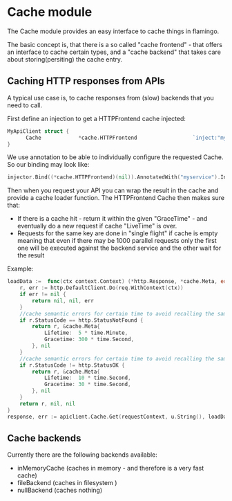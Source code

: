 # Cache module
The Cache module provides an easy interface to cache things in flamingo.

The basic concept is, that there is a so called "cache frontend" - that offers an interface to cache certain types, and a "cache backend" that takes care about storing(persiting) the cache entry.

## Caching HTTP responses from APIs

A typical use case is, to cache responses from (slow) backends that you need to call.

First define an injection to get a HTTPFrontend cache injected:

```go
MyApiClient struct {
      Cache            *cache.HTTPFrontend                  `inject:"myservice"`
}
```


We use annotation to be able to individually configure the requested Cache. So our binding may look like:

```go
injector.Bind((*cache.HTTPFrontend)(nil)).AnnotatedWith("myservice").In(dingo.Singleton)
```

Then when you request your API you can wrap the result in the cache and provide a cache loader function.
The HTTPFrontend Cache then makes sure that:
- If there is a cache hit - return it within the given "GraceTime" - and eventually do a new request if cache "LiveTime" is over.
- Requests for the same key are done in "single flight" if cache is empty meaning that even if there may be 1000 parallel requests only the first one will be executed against the backend service and the other wait for the result

Example:
```go
loadData :=  func(ctx context.Context) (*http.Response, *cache.Meta, error) {
    r, err := http.DefaultClient.Do(req.WithContext(ctx))
    if err != nil {
        return nil, nil, err
    }
    //cache semantic errors for certain time to avoid recalling the same request
    if r.StatusCode == http.StatusNotFound {
        return r, &cache.Meta{
            Lifetime:  5 * time.Minute,
            Gracetime: 300 * time.Second,
        }, nil
    }
    //cache semantic errors for certain time to avoid recalling the same request
    if r.StatusCode != http.StatusOK {
        return r, &cache.Meta{
            Lifetime:  10 * time.Second,
            Gracetime: 30 * time.Second,
        }, nil
    }
    return r, nil, nil
}
response, err := apiclient.Cache.Get(requestContext, u.String(), loadData)
```

## Cache backends

Currently there are the following backends available:
* inMemoryCache (caches in memory - and therefore is a very fast cache)
* fileBackend (caches in filesystem )
* nullBackend (caches nothing)
